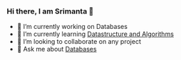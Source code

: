 ### Hi there, I am Srimanta 👋 

- 🔭 I’m currently working on Databases
- 🌱 I’m currently learning [Datastructure and Algorithms](https://en.wikipedia.org/wiki/DSA)
- 👯 I’m looking to collaborate on any project
- 💬 Ask me about [Databases](https://en.wikipedia.org/wiki/Relational_database)

<!-- <img src="https://github-readme-stats.vercel.app/api?username=Srimanta11&show_icons=true" alt=" Srimanta's Github Activity" width="49%"> -->
